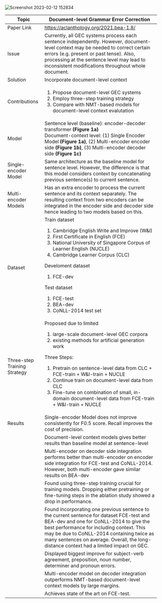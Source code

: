 ![Screenshot 2023-02-12 152834](https://user-images.githubusercontent.com/28766535/218300717-45b378c6-d392-41fe-97f8-e7a66c4deb7f.png)



| Topic  | Document-level Grammar Error Correction | 
| ------------- | ------------- |
| Paper Link | https://aclanthology.org/2021.bea-1.8/ |
| Issue | Currently, all GEC systems process each sentence independently. However, document-level context may be needed to correct certain errors (e.g. present or past tense). Also, processing at the sentence level may lead to inconsistent modifications throughout whole document. |
| Solution | Incorporate document-level context |
| Contributions | <ol><li>Propose document-level GEC systems</li> <li>Employ three-step training strategy</li> <li>Compare with NMT-based models for document-level context evalutation</li></ol> |
| Model | Sentence level (baseline): encoder-decoder transformer <b>(Figure 1a)</b> </br> Document-context level: (1) Single Encoder Model <b>(Figure 1a)</b>, (2) Multi-encoder encoder side <b>(Figure 1b)</b>, (3) Multi-encoder decoder side <b>(Figure 1c)</b> |
| Single-encoder Model | Same architecture as the baseline model for sentence level. However, the difference is that this model considers context by concatenating previous sentence(s) to current sentence.
| Multi-encoder Models | Has an extra encoder to process the current sentence and its context separately. The resulting context from two encoders can be integrated in the encoder side and decoder side hence leading to two models based on this. |
| Dataset | Train dataset <ol><li>Cambridge English Write and Improve (W&I)</li> <li>First Certificate in English (FCE)</li> <li>National University of Singapore Corpus of Learner English (NUCLE)</li> <li>Cambridge Learner Corpus (CLC)</li></ol> Develoment dataset <ol><li>FCE-dev</li></ol> Test dataset <ol><li>FCE-test</li> <li>BEA-dev</li> <li>CoNLL-2014 test set</li></ol>
| Three-step Training Strategy | Proposed due to limited <ol><li>large-scale document-level GEC corpora</li> <li>existing methods for artificial generation work</li></ol> Three Steps: <ol><li>Pretrain on sentence-level data from CLC + FCE-train + W&I-train + NUCLE </li> <li>Continue train on document-level data from CLC</li> <li>Fine-tune on combination of small, in-domain document-level data from FCE-train + W&I-train + NUCLE</li></ol> |
| Results | Single-encoder Model does not improve consistently for  F0.5 score. Recall improves the cost of precision. |
| | Document-level context models gives better results than baseline model at sentence-level |
| | Multi-encoder on decoder side integration performs better than multi-encoder on encoder side integration for FCE-test and CoNLL-2014. However, both multi-encoder gave similar results on BEA-dev |
| | Found using three-step training crucial for training models. Dropping either pretraining or fine-tuning steps in the ablation study showed a drop in performance. |
| | Found incorporating one previous sentence to the current sentence for dataset FCE-test and BEA-dev and one for CoNLL-2014 to give the best performance for including context. This may be due to CoNLL-2014 containing twice as many sentences on average. Overall, the long-distance context had a limited impact on GEC. |
| | Displayed biggest improve for subject-verb agreement, preposition, noun number, determiner and pronoun errors. |
| | Multi-encoder model on decoder integration outperforms NMT-based document-level context models by large margins. |
| | Achieves state of the art on FCE-test. |
